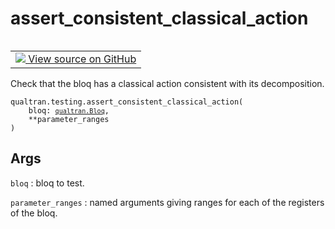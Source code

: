 # assert_consistent_classical_action


<table class="tfo-notebook-buttons tfo-api nocontent" align="left">
<td>
  <a target="_blank" href="https://github.com/quantumlib/Qualtran/blob/main/qualtran/testing.py#L698-L715">
    <img src="https://www.tensorflow.org/images/GitHub-Mark-32px.png" />
    View source on GitHub
  </a>
</td>
</table>



Check that the bloq has a classical action consistent with its decomposition.


<pre class="devsite-click-to-copy prettyprint lang-py tfo-signature-link">
<code>qualtran.testing.assert_consistent_classical_action(
    bloq: <a href="../../qualtran/Bloq.html"><code>qualtran.Bloq</code></a>,
    **parameter_ranges
)
</code></pre>



<!-- Placeholder for "Used in" -->


<h2 class="add-link">Args</h2>

`bloq`<a id="bloq"></a>
: bloq to test.

`parameter_ranges`<a id="parameter_ranges"></a>
: named arguments giving ranges for each of the registers of the bloq.


